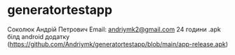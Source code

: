 # generatortestapp


Соколюк Андрій Петрович
Email: andriymk2@gmail.com
24 години
.apk білд android додатку  (https://github.com/Andriymk/generatortestapp/blob/main/app-release.apk)



